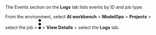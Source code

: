 The Events section on the **Logs** tab lists events by ID and job type.

From the environment, select **AI workbench** > **ModelOps** > **Projects** > select the job > ![kebab menu](Images/zsz1597101912145.svg) > **View Details** > select the **Logs** tab.

